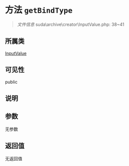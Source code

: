 # 方法 `getBindType`

> *文件信息* suda\archive\creator\InputValue.php: 38~41

## 所属类 

[InputValue](../InputValue.md)

## 可见性

 public 

## 说明



## 参数


无参数


## 返回值

无返回值

